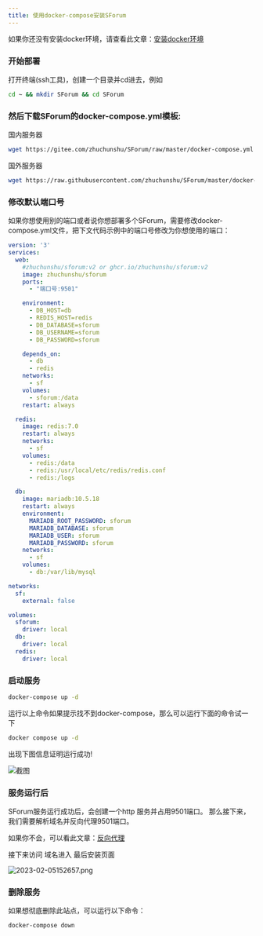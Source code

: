 ```yaml
---
title: 使用docker-compose安装SForum
---
```

如果你还没有安装docker环境，请查看此文章：[安装docker环境](/use/docker/install-docker)
### 开始部署
打开终端(ssh工具)，创建一个目录并cd进去，例如
```bash
cd ~ && mkdir SForum && cd SForum
```
### 然后下载SForum的docker-compose.yml模板:

国内服务器
```bash
wget https://gitee.com/zhuchunshu/SForum/raw/master/docker-compose.yml
```

国外服务器
```bash
wget https://raw.githubusercontent.com/zhuchunshu/SForum/master/docker-compose.yml
```
### 修改默认端口号
如果你想使用别的端口或者说你想部署多个SForum，需要修改docker-compose.yml文件，把下文代码示例中的端口号修改为你想使用的端口：
```yml
version: '3'
services:
  web:
    #zhuchunshu/sforum:v2 or ghcr.io/zhuchunshu/sforum:v2
    image: zhuchunshu/sforum
    ports:
      - "端口号:9501"

    environment:
      - DB_HOST=db
      - REDIS_HOST=redis
      - DB_DATABASE=sforum
      - DB_USERNAME=sforum
      - DB_PASSWORD=sforum

    depends_on:
      - db
      - redis
    networks:
      - sf
    volumes:
      - sforum:/data
    restart: always

  redis:
    image: redis:7.0
    restart: always
    networks:
      - sf
    volumes:
      - redis:/data
      - redis:/usr/local/etc/redis/redis.conf
      - redis:/logs

  db:
    image: mariadb:10.5.18
    restart: always
    environment:
      MARIADB_ROOT_PASSWORD: sforum
      MARIADB_DATABASE: sforum
      MARIADB_USER: sforum
      MARIADB_PASSWORD: sforum
    networks:
      - sf
    volumes:
      - db:/var/lib/mysql

networks:
  sf:
    external: false

volumes:
  sforum:
    driver: local
  db:
    driver: local
  redis:
    driver: local
```

### 启动服务
```bash
docker-compose up -d 
```
运行以上命令如果提示找不到docker-compose，那么可以运行下面的命令试一下
```bash
docker compose up -d 
```
出现下图信息证明运行成功!

![截图](/images/2023-02-05003334.png)

### 服务运行后
SForum服务运行成功后，会创建一个http 服务并占用9501端口。
那么接下来，我们需要解析域名并反向代理9501端口。

如果你不会，可以看此文章：[反向代理](/use/reverse-proxy)

接下来访问 域名进入 最后安装页面

![2023-02-05152657.png](/images/2023-02-05152657.png)

### 删除服务
如果想彻底删除此站点，可以运行以下命令：
```bash
docker-compose down
```
